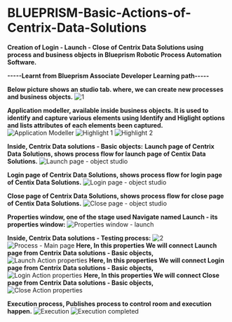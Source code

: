 # BLUEPRISM-Basic-Actions-of-Centrix-Data-Solutions
**Creation of Login - Launch - Close of Centrix Data Solutions using process and business objects in Blueprism Robotic Process Automation Software.**

**-----Learnt from Blueprism Associate Developer Learning path-----**

**Below picture shows an studio tab. where, we can create new processes and business objects.**
![1](https://user-images.githubusercontent.com/65493805/210129491-09570917-634a-44a5-9713-4f1250990640.png)

**Application modeller, available inside business objects. It is used to identify and capture various elements using Identify and Higlight options and lists attributes of each elements been captured.**
![Application Modeller](https://user-images.githubusercontent.com/65493805/210129632-2faa56ff-be05-403a-86b9-7e6cdb7b47b6.png)
![Highlight 1](https://user-images.githubusercontent.com/65493805/210129738-3b63b159-23f2-4779-9888-9a450318c1d6.png)
![Highlight 2](https://user-images.githubusercontent.com/65493805/210129742-1c34c720-c1cd-47aa-96a8-8dbb70a3b353.png)

****Inside, Centrix Data solutions - Basic objects:****
**Launch page of Centrix Data Solutions, shows process flow for launch page of Centix Data Solutions.**
![Launch page - object studio](https://user-images.githubusercontent.com/65493805/210129959-99b9cc7f-d728-4afc-818c-7b7e334f4e67.png)

**Login page of Centrix Data Solutions, shows process flow for login page of Centix Data Solutions.**
![Login page - object studio](https://user-images.githubusercontent.com/65493805/210129922-c4d02808-fd96-44e1-94e3-35d74114f17c.png)

**Close page of Centrix Data Solutions, shows process flow for close page of Centix Data Solutions.**
![Close page - object studio](https://user-images.githubusercontent.com/65493805/210129977-775e07f3-e015-4e11-91e5-98fa95e4a6aa.png)

**Properties window, one of the stage used Navigate named Launch - its properties window:**
![Properties window - launch](https://user-images.githubusercontent.com/65493805/210130072-7019bbda-3437-423b-85d9-5cb4ab372db1.png)

**Inside, Centrix Data solutions - Testing process:**
![2](https://user-images.githubusercontent.com/65493805/210130381-99bb4f28-a575-4ea9-a69a-402918536956.png)
![Process - Main page](https://user-images.githubusercontent.com/65493805/210130225-2ef7c3ab-6843-45cc-9854-76c1e86e207a.png)
**Here, In this properties We will connect Launch page from Centrix Data solutions - Basic objects,** 
![Launch Action properties](https://user-images.githubusercontent.com/65493805/210130625-c464f247-d97a-4af1-925d-796f0d83f148.png)
**Here, In this properties We will connect Login page from Centrix Data solutions - Basic objects,**
![Login Action properties](https://user-images.githubusercontent.com/65493805/210130629-5a86170f-f1a2-42b0-8d07-f16b9e308620.png)
**Here, In this properties We will connect Close page from Centrix Data solutions - Basic objects,**
![Close Action properties](https://user-images.githubusercontent.com/65493805/210130630-1a56dc7a-a916-4a63-9a3c-22eef3f6f7a2.png)


**Execution process, Publishes process to control room and execution happen.**
![Execution](https://user-images.githubusercontent.com/65493805/210130355-647077a2-41f3-4bb1-b938-cdd92514b24f.png)
![Execution completed](https://user-images.githubusercontent.com/65493805/210130357-e6930d37-ee34-4553-9fae-517836b978e9.png)
